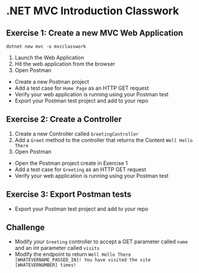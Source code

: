 # .NET MVC Introduction Classwork

## Exercise 1: Create a new MVC Web Application

`dotnet new mvc -o mvcclasswork`

1. Launch the Web Application
2. Hit the web application from the browser
3. Open Postman
* Create a new Postman project
* Add a test case for `Home Page` as an HTTP GET request
* Verify your web application is running using your Postman test
* Export your Postman test project and add to your repo

## Exercise 2: Create a Controller
1. Create a new Controller called `GreetingController` 
2. Add a `Greet` method to the controller that returns the Content `Well Hello There`
3. Open Postman
* Open the Postman project create in Exercise 1
* Add a test case for `Greeting` as an HTTP GET request
* Verify your web application is running using your Postman test

## Exercise 3: Export Postman tests
* Export your Postman test project and add to your repo

## Challenge
- Modify your `Greeting` controller to accept a GET parameter called `name` and an int parameter called `visits`
- Modify the endpoint to return `Well Hello There [WHATEVERNAME_PASSED_IN]! You have visited the site [WHATEVERNUMBER] times!`


